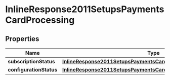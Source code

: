 
# InlineResponse2011SetupsPaymentsCardProcessing

## Properties
Name | Type | Description | Notes
------------ | ------------- | ------------- | -------------
**subscriptionStatus** | [**InlineResponse2011SetupsPaymentsCardProcessingSubscriptionStatus**](InlineResponse2011SetupsPaymentsCardProcessingSubscriptionStatus.md) |  |  [optional]
**configurationStatus** | [**InlineResponse2011SetupsPaymentsCardProcessingConfigurationStatus**](InlineResponse2011SetupsPaymentsCardProcessingConfigurationStatus.md) |  |  [optional]



